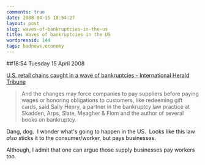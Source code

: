 ```yaml
---
comments: true
date: 2008-04-15 18:54:27
layout: post
slug: waves-of-bankruptcies-in-the-us
title: Waves of bankruptcies in the US
wordpressid: 144
tags: badnews,economy
---
```


##18:54 Tuesday 15 April 2008

[U.S. retail chains caught in a wave of bankruptcies - International Herald Tribune](http://www.iht.com/articles/2008/04/15/business/15retail.php)


> And the changes may force companies to pay suppliers before paying wages or honoring obligations to customers, like redeeming gift cards, said Sally Henry, a partner in the bankruptcy law practice at Skadden, Arps, Slate, Meagher & Flom and the author of several books on bankruptcy.


Dang, dog.  I wonder what's going to happen in the US.  Looks like this law *also* sticks it to the consumer/worker, but pays businesses.

Although, I admit that one can argue those supply businesses pay workers too.
